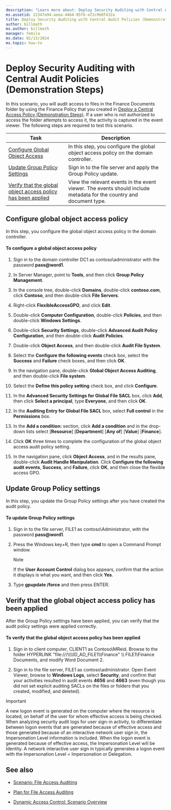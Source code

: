 ```yaml
---
description: "Learn more about: Deploy Security Auditing with Central Audit Policies (Demonstration Steps)"
ms.assetid: 22347a94-aeea-44b4-85fb-af2c968f432a
title: Deploy Security Auditing with Central Audit Policies (Demonstration Steps)
author: billmath
ms.author: billmath
manager: femila
ms.date: 02/13/2024
ms.topic: how-to
---
```


# Deploy Security Auditing with Central Audit Policies (Demonstration Steps)

In this scenario, you will audit access to files in the Finance Documents folder by using the Finance Policy that you created in [Deploy a Central Access Policy &#40;Demonstration Steps&#41;](Deploy-a-Central-Access-Policy--Demonstration-Steps-.md). If a user who is not authorized to access the folder attempts to access it, the activity is captured in the event viewer.
 The following steps are required to test this scenario.

|Task|Description|
|--------|---------------|
|[Configure Global Object Access](Deploy-Security-Auditing-with-Central-Audit-Policies--Demonstration-Steps-.md#BKMK_1)|In this step, you configure the global object access policy on the domain controller.|
|[Update Group Policy Settings](Deploy-Security-Auditing-with-Central-Audit-Policies--Demonstration-Steps-.md#BKMK_2)|Sign in to the file server and apply the Group Policy update.|
|[Verify that the global object access policy has been applied](Deploy-Security-Auditing-with-Central-Audit-Policies--Demonstration-Steps-.md#BKMK_3)|View the relevant events in the event viewer. The events should include metadata for the country and document type.|

## <a name="BKMK_1"></a>Configure global object access policy
In this step, you configure the global object access policy in the domain controller.

#### To configure a global object access policy

1. Sign in to the domain controller DC1 as contoso\administrator with the password <strong>pass@word1</strong>.

2. In Server Manager, point to **Tools**, and then click **Group Policy Management**.

3. In the console tree, double-click **Domains**, double-click **contoso.com**, click **Contoso**, and then double-click **File Servers**.

4. Right-click **FlexibleAccessGPO**, and click **Edit**.

5. Double-click **Computer Configuration**, double-click **Policies**, and then double-click **Windows Settings**.

6. Double-click **Security Settings**, double-click **Advanced Audit Policy Configuration**, and then double-click **Audit Policies**.

7. Double-click **Object Access**, and then double-click **Audit File System**.

8. Select the **Configure the following events** check box, select the **Success** and **Failure** check boxes, and then click **OK**.

9. In the navigation pane, double-click **Global Object Access Auditing**, and then double-click **File system**.

10. Select the **Define this policy setting** check box, and click **Configure**.

11. In the **Advanced Security Settings for Global File SACL** box, click **Add**, then click **Select a principal**, type **Everyone**, and then click **OK**.

12. In the **Auditing Entry for Global File SACL** box, select **Full control** in the **Permissions** box.

13. In the **Add a condition:** section, click **Add a condition** and in the drop-down lists select
    [**Resource**] [**Department**] [**Any of**] [**Value**] [**Finance**].

14. Click **OK** three times to complete the configuration of the global object access audit policy setting.

15. In the navigation pane, click **Object Access**, and in the results pane, double-click **Audit Handle Manipulation**. Click **Configure the following audit events**, **Success**, and **Failure**, click **OK**, and then close the flexible access GPO.

## <a name="BKMK_2"></a>Update Group Policy settings
In this step, you update the Group Policy settings after you have created the audit policy.

#### To update Group Policy settings

1. Sign in to the file server, FILE1 as contoso\Administrator, with the password <strong>pass@word1</strong>.

2. Press the Windows key+R, then type **cmd** to open a Command Prompt window.

   > [!NOTE]
   > If the **User Account Control** dialog box appears, confirm that the action it displays is what you want, and then click **Yes**.

3. Type **gpupdate /force** and then press ENTER.

## <a name="BKMK_3"></a>Verify that the global object access policy has been applied
After the Group Policy settings have been applied, you can verify that the audit policy settings were applied correctly.

#### To verify that the global object access policy has been applied

1.  Sign in to client computer, CLIENT1 as Contoso\MReid. Browse to the folder  HYPERLINK "file:///\\\\\\\ID_AD_FILE1\\\Finance" \\\ FILE1\Finance Documents, and modify Word Document 2.

2.  Sign in to the file server, FILE1 as contoso\administrator. Open Event Viewer, browse to **Windows Logs**, select **Security**, and confirm that your activities resulted in audit events **4656** and **4663** (even though you did not set explicit auditing SACLs on the files or folders that you created, modified, and deleted).

> [!IMPORTANT]
> A new logon event is generated on the computer where the resource is located, on behalf of the user for whom effective access is being checked. When analyzing security audit logs for user sign-in activity, to differentiate between logon events that are generated because of effective access and those generated because of an interactive network user sign in, the Impersonation Level information is included. When the logon event is generated because of effective access, the Impersonation Level will be Identity. A network interactive user sign in typically generates a logon event with the Impersonation Level = Impersonation or Delegation.

## <a name="BKMK_Links"></a>See also

-   [Scenario: File Access Auditing](Scenario--File-Access-Auditing.md)

-   [Plan for File Access Auditing](Plan-for-File-Access-Auditing.md)

-   [Dynamic Access Control: Scenario Overview](Dynamic-Access-Control--Scenario-Overview.md)



